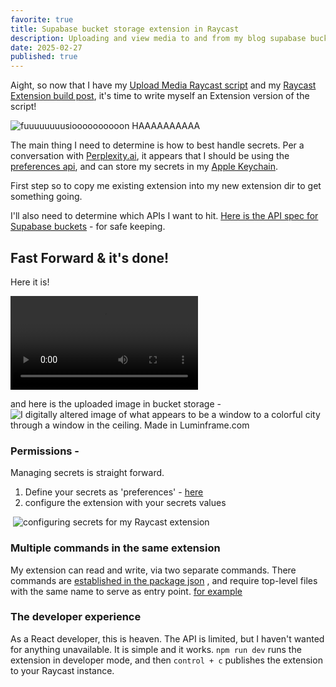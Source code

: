 ```yaml
---
favorite: true
title: Supabase bucket storage extension in Raycast
description: Uploading and view media to and from my blog supabase bucket
date: 2025-02-27
published: true
---
```


Aight, so now that I have my [Upload Media Raycast script](https://natespilman.com/blog/2025-02-22-media-upload-raycast-script) and my [Raycast Extension build post](https://natespilman.com/blog/2024-05-24-raycast-extensions-in-node), it's time to write myself an Extension version of the script!

![fuuuuuuuusioooooooooon HAAAAAAAAAA](https://media4.giphy.com/media/TbYgHMnICI1A4/giphy.gif)

The main thing I need to determine is how to best handle secrets. Per a conversation with [Perplexity.ai](https://www.perplexity.ai/search/raycast-extensions-how-to-hand-M4E1zXIASFa1e_Zc8oxftg), it appears that I should be using the [preferences api](https://developers.raycast.com/api-reference/preferences), and can store my secrets in my [Apple Keychain](https://support.apple.com/guide/keychain-access/what-is-keychain-access-kyca1083/mac).

First step so to copy me existing extension into my new extension dir to get something going. 

I'll also need to determine which APIs I want to hit. [Here is the API spec for Supabase buckets](https://supabase.github.io/storage/) - for safe keeping. 

## Fast Forward & it's done!
Here it is!

![A short video of me using my new bucket storage extension](https://ihkgojiseqpwinwdowvm.supabase.co/storage/v1/object/public/natespilmanblog/2025-02-27/blog-storage-extension/bucket-storage-extnsion-usage-demo.mp4)
	

and here is the uploaded image in bucket storage - 
![I digitally altered image of what appears to be a window to a colorful city through a window in the ceiling. Made in Luminframe.com](https://ihkgojiseqpwinwdowvm.supabase.co/storage/v1/object/public/natespilmanblog/2025-02-27/pioneer/upload-media-test.png)


### Permissions - 
Managing secrets is straight forward. 
1. Define your secrets as 'preferences' - [here](https://github.com/nspilman/raycast-supabase-bucket-manager/blob/main/package.json#L26)
2. configure the extension with your secrets values 

 ![configuring secrets for my Raycast extension](https://ihkgojiseqpwinwdowvm.supabase.co/storage/v1/object/public/natespilmanblog/2025-02-27/raycast-extension/config-raycast-extension-secrets.png)

### Multiple commands in the same extension
My extension can read and write, via two separate commands. There commands are [established in the package json](https://github.com/nspilman/raycast-supabase-bucket-manager/blob/33ca6bb637ebd237da583fcd88700a9ee58c050d/package.json#L12) , and require top-level files with the same name to serve as entry point. [for example](https://github.com/nspilman/raycast-supabase-bucket-manager/blob/main/src/upload.tsx)

### The developer experience
As a React developer, this is heaven. The API is limited, but I haven't wanted for anything unavailable. It is simple and it works. `npm run dev` runs the extension in developer mode, and then `control + c` publishes the extension to your Raycast instance. 


